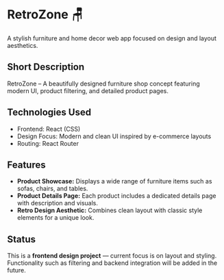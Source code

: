 # RetroZone 🪑

A stylish furniture and home decor web app focused on design and layout aesthetics.

## Short Description
RetroZone – A beautifully designed furniture shop concept featuring modern UI, product filtering, and detailed product pages.

## Technologies Used
- Frontend: React (CSS)
- Design Focus: Modern and clean UI inspired by e-commerce layouts
- Routing: React Router

## Features
- **Product Showcase:** Displays a wide range of furniture items such as sofas, chairs, and tables.  
- **Product Details Page:** Each product includes a dedicated details page with description and visuals.  
- **Retro Design Aesthetic:** Combines clean layout with classic style elements for a unique look.  

## Status
This is a **frontend design project** — current focus is on layout and styling.  
Functionality such as filtering and backend integration will be added in the future.
